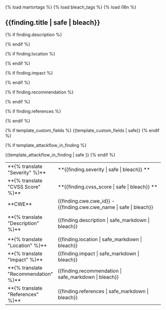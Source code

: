 {% load martortags %}
{% load bleach_tags %}
{% load i18n %}
## {{finding.title | safe | bleach}}

<table class="table table-bordered">

<tbody>

<tr>
<td style="width: 15%">**{% translate "Severity" %}**</td>
<td>**<span style="color:#{{color_text_severity}}">{{finding.severity | safe | bleach}} </span>**</td>
</tr>

<tr>
<td style="width: 15%">**{% translate "CVSS Score" %}**</td>
<td>**<span style="color:#{{color_text_severity}}">{{finding.cvss_score | safe | bleach}} </span>**</td>
</tr>

<tr>
<td style="width: 15%">**CWE**</td>
<td>{{finding.cwe.cwe_id}} - {{finding.cwe.cwe_name | safe | bleach}}</td>
</tr>

{% if finding.description %}
<tr>
<td style="width: 15%">**{% translate "Description" %}**</td>
<td>

{{finding.description | safe_markdown | bleach}}

</td>
</tr>
{% endif %}

{% if finding.location %}
<tr>
<td style="width: 15%">**{% translate "Location" %}**</td>
<td>{{finding.location | safe_markdown | bleach}}</td>
</tr>
{% endif %}

{% if finding.impact %}
<tr>
<td style="width: 15%">**{% translate "Impact" %}**</td>
<td>{{finding.impact | safe_markdown | bleach}}</td>
</tr>
{% endif %}

{% if finding.recommendation %}
<tr>
<td style="width: 15%">**{% translate "Recommendation" %}**</td>
<td>{{finding.recommendation | safe_markdown | bleach}}</td>
</tr>
{% endif %}

{% if finding.references %}
<tr>
<td style="width: 15%">**{% translate "References" %}**</td>
<td>{{finding.references | safe_markdown | bleach}}</td>
</tr>
{% endif %}

{% if template_custom_fields %}
{{template_custom_fields | safe}}
{% endif %}

{% if template_attackflow_in_finding %}
<tr>
{{template_attackflow_in_finding | safe }}
</tr> 
{% endif %}

</tbody> </table>